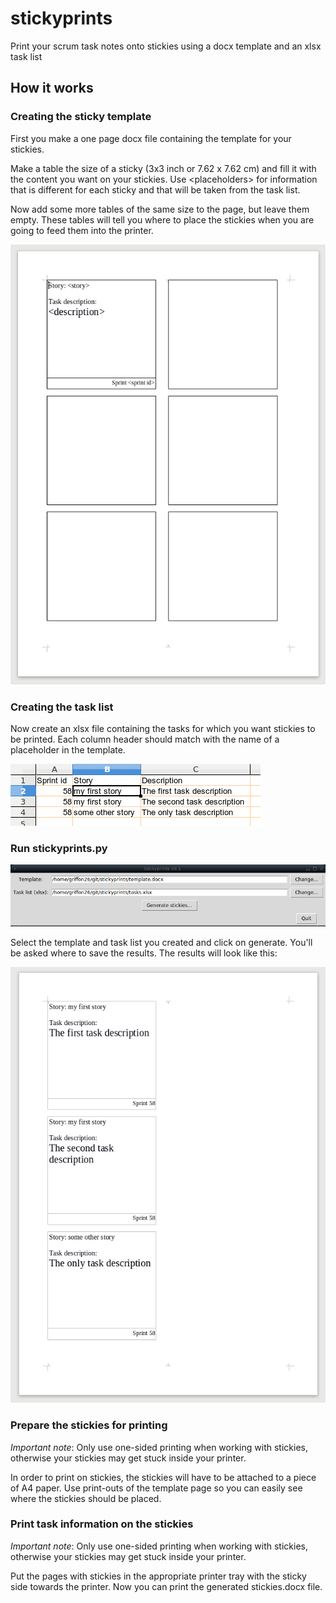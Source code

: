 # stickyprints
Print your scrum task notes onto stickies using a docx template and an xlsx task list

## How it works

### Creating the sticky template

First you make a one page docx file containing the template for your stickies.

Make a table the size of a sticky (3x3 inch or 7.62 x 7.62 cm) and fill it with
the content you want on your stickies. Use \<placeholders\> for information that
is different for each sticky and that will be taken from the task list.

Now add some more tables of the same size to the page, but leave them empty.
These tables will tell you where to place the stickies when you are going to
feed them into the printer.

![The sticky template document](/images/template.png?raw=true)

### Creating the task list

Now create an xlsx file containing the tasks for which you want stickies to be
printed. Each column header should match with the name of a placeholder in the
template.

![An example task list](/images/tasks.png?raw=true)

### Run stickyprints.py

![The stickyprints UI](/images/stickyprints.png?raw=true)

Select the template and task list you created and click on generate. You'll be
asked where to save the results. The results will look like this:

![The document with generated stickies](/images/stickies.png?raw=true)

### Prepare the stickies for printing

*Important note*: Only use one-sided printing when working with stickies,
otherwise your stickies may get stuck inside your printer.

In order to print on stickies, the stickies will have to be attached to a piece
of A4 paper. Use print-outs of the template page so you can easily see where
the stickies should be placed.

### Print task information on the stickies

*Important note*: Only use one-sided printing when working with stickies,
otherwise your stickies may get stuck inside your printer.

Put the pages with stickies in the appropriate printer tray with the sticky
side towards the printer. Now you can print the generated stickies.docx file.



